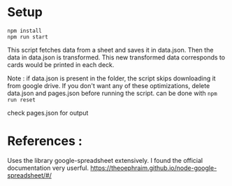 # Setup

```
npm install
npm run start
```

This script fetches data from a sheet and saves it in data.json. Then the data in data.json is transformed. This new transformed data corresponds to cards would be printed in each deck. 

Note : if data.json is present in the folder, the script skips downloading it from google drive. If you don't want any of these optimizations, delete data.json and pages.json before running the script. can be done with `npm run reset`

check pages.json for output

# References : 
Uses the library google-spreadsheet extensively. I found the official documentation very userful. https://theoephraim.github.io/node-google-spreadsheet/#/